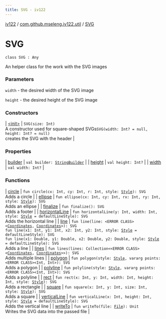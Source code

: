 ```yaml
---
title: SVG - iv122
---
```


[iv122](../../index.md) / [com.github.mseleng.iv122.util](../index.md) / [SVG](.)

# SVG

`class SVG : Any`

An helper class for the work with the SVG images

### Parameters

`width` - the desired width of the SVG image

`height` - the desired height of the SVG image

### Constructors

| [&lt;init&gt;](-init-.md) | `SVG(size: Int)`<br>A constructor used for square-shaped SVGs`SVG(width: Int? = null, height: Int? = null)`<br>creates the SVG with the header |

### Properties

| [builder](builder.md) | `val builder: `[`StringBuilder`](http://docs.oracle.com/javase/6/docs/api/java/lang/StringBuilder.html) |
| [height](height.md) | `val height: Int?` |
| [width](width.md) | `val width: Int?` |

### Functions

| [circle](circle.md) | `fun circle(cx: Int, cy: Int, r: Int, style: `[`Style`](../-style/index.md)`): SVG`<br>Adds a circle |
| [ellipse](ellipse.md) | `fun ellipse(cx: Int, cy: Int, rx: Int, ry: Int, style: `[`Style`](../-style/index.md)`): SVG`<br>Adds an ellipse |
| [finalize](finalize.md) | `fun finalize(): SVG`<br>Adds a footer |
| [horizontalLine](horizontal-line.md) | `fun horizontalLine(y: Int, width: Int, style: `[`Style`](../-style/index.md)` = defaultLineStyle): SVG`<br>Adds the horizontal line |
| [line](line.md) | `fun line(line: <ERROR CLASS><`[`Coordinates`](../-coordinates/index.md)`, `[`Coordinates`](../-coordinates/index.md)`>): SVG`<br>`fun line(x1: Int, y1: Int, x2: Int, y2: Int, style: `[`Style`](../-style/index.md)` = defaultLineStyle): SVG`<br>`fun line(x1: Double, y1: Double, x2: Double, y2: Double, style: `[`Style`](../-style/index.md)` = defaultLineStyle): SVG`<br>Adds a line |
| [lines](lines.md) | `fun lines(lines: Collection<<ERROR CLASS><`[`Coordinates`](../-coordinates/index.md)`, `[`Coordinates`](../-coordinates/index.md)`>>): SVG`<br>Adds multiple lines |
| [polygon](polygon.md) | `fun polygon(style: `[`Style`](../-style/index.md)`, vararg points: <ERROR CLASS><Int, Int>): SVG`<br>Adds a polygon |
| [polyline](polyline.md) | `fun polyline(style: `[`Style`](../-style/index.md)`, vararg points: <ERROR CLASS><Int, Int>): SVG`<br>Adds a polyline |
| [rect](rect.md) | `fun rect(x: Int, y: Int, width: Int, height: Int, style: `[`Style`](../-style/index.md)`): SVG`<br>Adds a rectangle |
| [square](square.md) | `fun square(x: Int, y: Int, size: Int, style: `[`Style`](../-style/index.md)`): SVG`<br>Adds a square |
| [verticalLine](vertical-line.md) | `fun verticalLine(x: Int, height: Int, style: `[`Style`](../-style/index.md)` = defaultLineStyle): SVG`<br>Adds the vertical line |
| [writeTo](write-to.md) | `fun writeTo(file: `[`File`](http://docs.oracle.com/javase/6/docs/api/java/io/File.html)`): Unit`<br>Writes the SVG data into the passed file |

